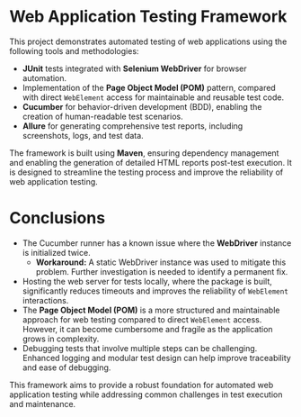 
# Web Application Testing Framework

This project demonstrates automated testing of web applications using the following tools and methodologies:

- **JUnit** tests integrated with **Selenium WebDriver** for browser automation.
- Implementation of the **Page Object Model (POM)** pattern, compared with direct `WebElement` access for maintainable and reusable test code.
- **Cucumber** for behavior-driven development (BDD), enabling the creation of human-readable test scenarios.
- **Allure** for generating comprehensive test reports, including screenshots, logs, and test data.

The framework is built using **Maven**, ensuring dependency management and enabling the generation of detailed HTML reports post-test execution. It is designed to streamline the testing process and improve the reliability of web application testing.

# Conclusions

- The Cucumber runner has a known issue where the **WebDriver** instance is initialized twice. 
    - **Workaround:** A static WebDriver instance was used to mitigate this problem. Further investigation is needed to identify a permanent fix.
- Hosting the web server for tests locally, where the package is built, significantly reduces timeouts and improves the reliability of `WebElement` interactions.
- The **Page Object Model (POM)** is a more structured and maintainable approach for web testing compared to direct `WebElement` access. However, it can become cumbersome and fragile as the application grows in complexity.
- Debugging tests that involve multiple steps can be challenging. Enhanced logging and modular test design can help improve traceability and ease of debugging.

This framework aims to provide a robust foundation for automated web application testing while addressing common challenges in test execution and maintenance.